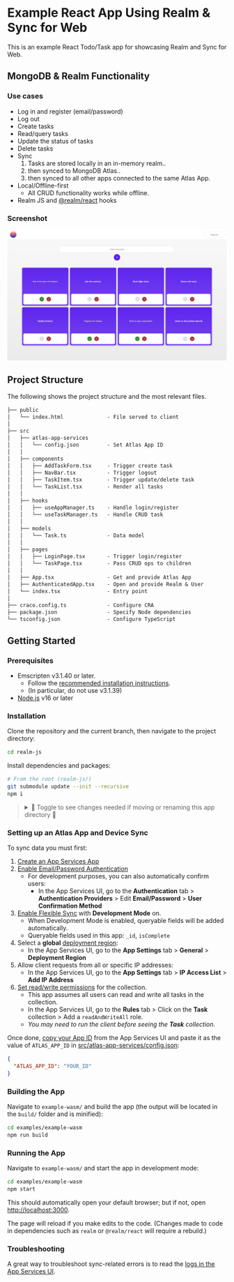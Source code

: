 # Example React App Using Realm & Sync for Web

This is an example React Todo/Task app for showcasing Realm and Sync for Web.

## MongoDB & Realm Functionality

### Use cases

* Log in and register (email/password)
* Log out
* Create tasks
* Read/query tasks
* Update the status of tasks
* Delete tasks
* Sync
  1. Tasks are stored locally in an in-memory realm..
  2. then synced to MongoDB Atlas..
  3. then synced to all other apps connected to the same Atlas App.
* Local/Offline-first
  * All CRUD functionality works while offline.
* Realm JS and [@realm/react](https://www.npmjs.com/package/@realm/react) hooks

### Screenshot

![Tasks Page](./src/assets/screenshot-realm-web-sync-tasks.png)

## Project Structure

The following shows the project structure and the most relevant files.

```
├── public
│   └── index.html              - File served to client
│
├── src
│   ├── atlas-app-services
│   │   └── config.json         - Set Atlas App ID
│   │
│   ├── components
│   │   ├── AddTaskForm.tsx     - Trigger create task
│   │   ├── NavBar.tsx          - Trigger logout
│   │   ├── TaskItem.tsx        - Trigger update/delete task
│   │   └── TaskList.tsx        - Render all tasks
│   │
│   ├── hooks
│   │   ├── useAppManager.ts    - Handle login/register
│   │   └── useTaskManager.ts   - Handle CRUD task
│   │
│   ├── models
│   │   └── Task.ts             - Data model
│   │
│   ├── pages
│   │   ├── LoginPage.tsx       - Trigger login/register
│   │   └── TaskPage.tsx        - Pass CRUD ops to children
│   │
│   ├── App.tsx                 - Get and provide Atlas App
│   ├── AuthenticatedApp.tsx    - Open and provide Realm & User
│   └── index.tsx               - Entry point
│
├── craco.config.ts             - Configure CRA
├── package.json                - Specify Node dependencies
└── tsconfig.json               - Configure TypeScript
```

## Getting Started

### Prerequisites

* Emscripten v3.1.40 or later.
  * Follow the [recommended installation instructions](https://emscripten.org/docs/getting_started/downloads.html#installation-instructions-using-the-emsdk-recommended).
  * (In particular, do not use v3.1.39)
* [Node.js](https://nodejs.org/en) v16 or later

### Installation

Clone the repository and the current branch, then navigate to the project directory:

```sh
cd realm-js
```

Install dependencies and packages:

```sh
# From the root (realm-js/)
git submodule update --init --recursive
npm i
```

> <details>
> <summary> 📣 Toggle to see changes needed if moving or renaming this app directory 📣</summary>
> <br>
>
> This app is located in `realm-js/examples/example-wasm/`. The following configurations need to be updated if moving or renaming this directory:
>
> [craco.config.ts](./craco.config.ts):
>   * Replace `"../../packages"` with the relative path to the `packages` folder.
> ```TypeScript
> const config: CracoConfig = {
>   webpack: {
>     configure(config, context) {
>         // Update:
>         path.resolve(__dirname, "../../packages")
>     },
>   },
> };
> ```
> [package.json](./package.json):
>   * Replace `"../../packages"` with the relative path to the `packages` folder.
> ```json
> {
>   "name": "@realm/example-wasm",
>   "wireit": {
>     "start": {
>       "command": "craco start",
>       "dependencies": [
>         // Update:
>         "../../packages/realm:build:browser",
>         "../../packages/realm:bundle",
>         "../../packages/realm-react:bundle"
>       ]
>     },
>     "build": {
>       "command": "craco build",
>       "dependencies": [
>         // Update:
>         "../../packages/realm:build:browser",
>         "../../packages/realm:bundle",
>         "../../packages/realm-react:bundle"
>       ]
>     }
>   },
> }
> ```
> [realm-js/package.json](../package.json):
>   * Replace `"examples/example-wasm"` with the relative path to the new location (e.g. `"new-folder/example-wasm"`).
> ```json
> {
>   "name": "@realm/root",
>   "workspaces": [
>     // Update:
>     "examples/example-wasm",
>   ],
> }
> ```
> </details>

### Setting up an Atlas App and Device Sync

To sync data you must first:

1. [Create an App Services App](https://www.mongodb.com/docs/atlas/app-services/manage-apps/create/create-with-ui/)
2. [Enable Email/Password Authentication](https://www.mongodb.com/docs/atlas/app-services/authentication/email-password/#std-label-email-password-authentication)
    * For development purposes, you can also automatically confirm users:
      * In the App Services UI, go to the **Authentication** tab > **Authentication Providers** > Edit **Email/Password** > **User Confirmation Method**
3. [Enable Flexible Sync](https://www.mongodb.com/docs/atlas/app-services/sync/configure/enable-sync/) with **Development Mode** on.
    * When Development Mode is enabled, queryable fields will be added automatically.
    * Queryable fields used in this app: `_id`, `isComplete`
4. Select a **global** [deployment region](https://www.mongodb.com/docs/atlas/app-services/apps/deployment-models-and-regions/#deployment-models---regions):
    * In the App Services UI, go to the **App Settings** tab > **General** > **Deployment Region**
5. Allow client requests from all or specific IP addresses:
    * In the App Services UI, go to the **App Settings** tab > **IP Access List** > **Add IP Address**
6. [Set read/write permissions](https://www.mongodb.com/docs/atlas/app-services/rules/roles/#with-device-sync) for the collection.
    * This app assumes all users can read and write all tasks in the collection.
    * In the App Services UI, go to the **Rules** tab > Click on the **Task** collection > Add a `readAndWriteAll` role.
    * *You may need to run the client before seeing the **Task** collection.*

Once done, [copy your App ID](https://www.mongodb.com/docs/atlas/app-services/reference/find-your-project-or-app-id/#std-label-find-your-app-id) from the App Services UI and paste it as the value of `ATLAS_APP_ID` in [src/atlas-app-services/config.json](./src/atlas-app-services/config.json):

```json
{
  "ATLAS_APP_ID": "YOUR_ID"
}
```

### Building the App

Navigate to `example-wasm/` and build the app (the output will be located in the `build/` folder and is minified):

```sh
cd examples/example-wasm
npm run build
```

### Running the App

Navigate to `example-wasm/` and start the app in development mode:

```sh
cd examples/example-wasm
npm start
```

This should automatically open your default browser; but if not, open [http://localhost:3000](http://localhost:3000).

The page will reload if you make edits to the code. (Changes made to code in dependencies such as `realm` or `@realm/react` will require a rebuild.)

### Troubleshooting

A great way to troubleshoot sync-related errors is to read the [logs in the App Services UI](https://www.mongodb.com/docs/atlas/app-services/logs/logs-ui/).
